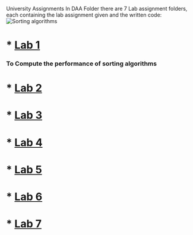 University Assignments
In DAA Folder there are 7 Lab assignment folders, each containing the lab assignment given and the written code:
![Sorting algorithms](https://www.mybluelinux.com/img/post/featured-images/0072.sorting_algorithms.jpg)
# * [Lab 1](https://github.com/Cookie182/DAA/tree/main/DAA/Lab_1 "Lab 1 assignment and code")
  ### To Compute the performance of sorting algorithms
# * [Lab 2](https://github.com/Cookie182/DAA/tree/main/DAA/Lab_2 "Lab 2 assignment and code") 
# * [Lab 3](https://github.com/Cookie182/DAA/tree/main/DAA/Lab_3 "Lab 3 assignment and code")
# * [Lab 4](https://github.com/Cookie182/DAA/tree/main/DAA/Lab_4 "Lab 4 assignment and code")
# * [Lab 5](https://github.com/Cookie182/DAA/tree/main/DAA/Lab_5 "Lab 5 assignment and code")
# * [Lab 6](https://github.com/Cookie182/DAA/tree/main/DAA/Lab_6 "Lab 6 assignment and code")
# * [Lab 7](https://github.com/Cookie182/DAA/tree/main/DAA/Lab_7 "Lab 7 assignment and code")
